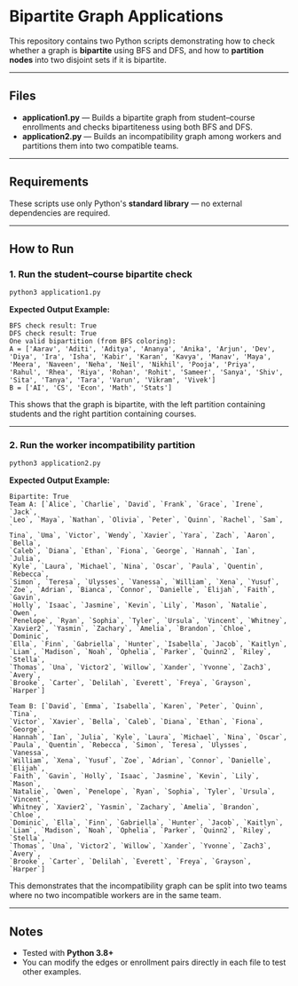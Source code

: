 # Bipartite Graph Applications

This repository contains two Python scripts demonstrating how to check whether a graph is **bipartite** using BFS and DFS, and how to **partition nodes** into two disjoint sets if it is bipartite.

---

## Files

- **application1.py** — Builds a bipartite graph from student–course enrollments and checks bipartiteness using both BFS and DFS.
- **application2.py** — Builds an incompatibility graph among workers and partitions them into two compatible teams.

---

## Requirements

These scripts use only Python's **standard library** — no external dependencies are required.

---

## How to Run

### 1. Run the student–course bipartite check
```bash
python3 application1.py
```

**Expected Output Example:**
```
BFS check result: True
DFS check result: True
One valid bipartition (from BFS coloring):
A = ['Aarav', 'Aditi', 'Aditya', 'Ananya', 'Anika', 'Arjun', 'Dev', 'Diya', 'Ira', 'Isha', 'Kabir', 'Karan', 'Kavya', 'Manav', 'Maya', 'Meera', 'Naveen', 'Neha', 'Neil', 'Nikhil', 'Pooja', 'Priya', 'Rahul', 'Rhea', 'Riya', 'Rohan', 'Rohit', 'Sameer', 'Sanya', 'Shiv', 'Sita', 'Tanya', 'Tara', 'Varun', 'Vikram', 'Vivek']
B = ['AI', 'CS', 'Econ', 'Math', 'Stats']
```

This shows that the graph is bipartite, with the left partition containing students and the right partition containing courses.

---

### 2. Run the worker incompatibility partition
```bash
python3 application2.py
```

**Expected Output Example:**
```
Bipartite: True
Team A: [`Alice`, `Charlie`, `David`, `Frank`, `Grace`, `Irene`, `Jack`, 
`Leo`, `Maya`, `Nathan`, `Olivia`, `Peter`, `Quinn`, `Rachel`, `Sam`, `
Tina`, `Uma`, `Victor`, `Wendy`, `Xavier`, `Yara`, `Zach`, `Aaron`, `Bella`,
`Caleb`, `Diana`, `Ethan`, `Fiona`, `George`, `Hannah`, `Ian`, `Julia`,
`Kyle`, `Laura`, `Michael`, `Nina`, `Oscar`, `Paula`, `Quentin`, `Rebecca`,
`Simon`, `Teresa`, `Ulysses`, `Vanessa`, `William`, `Xena`, `Yusuf`, 
`Zoe`, `Adrian`, `Bianca`, `Connor`, `Danielle`, `Elijah`, `Faith`, `Gavin`, 
`Holly`, `Isaac`, `Jasmine`, `Kevin`, `Lily`, `Mason`, `Natalie`, `Owen`, 
`Penelope`, `Ryan`, `Sophia`, `Tyler`, `Ursula`, `Vincent`, `Whitney`,
`Xavier2`, `Yasmin`, `Zachary`, `Amelia`, `Brandon`, `Chloe`, `Dominic`,
`Ella`, `Finn`, `Gabriella`, `Hunter`, `Isabella`, `Jacob`, `Kaitlyn`,
`Liam`, `Madison`, `Noah`, `Ophelia`, `Parker`, `Quinn2`, `Riley`, `Stella`,
`Thomas`, `Una`, `Victor2`, `Willow`, `Xander`, `Yvonne`, `Zach3`, `Avery`, 
`Brooke`, `Carter`, `Delilah`, `Everett`, `Freya`, `Grayson`, `Harper`]

Team B: [`David`, `Emma`, `Isabella`, `Karen`, `Peter`, `Quinn`, `Tina`,
`Victor`, `Xavier`, `Bella`, `Caleb`, `Diana`, `Ethan`, `Fiona`, `George`,
`Hannah`, `Ian`, `Julia`, `Kyle`, `Laura`, `Michael`, `Nina`, `Oscar`,
`Paula`, `Quentin`, `Rebecca`, `Simon`, `Teresa`, `Ulysses`, `Vanessa`,
`William`, `Xena`, `Yusuf`, `Zoe`, `Adrian`, `Connor`, `Danielle`, `Elijah`,
`Faith`, `Gavin`, `Holly`, `Isaac`, `Jasmine`, `Kevin`, `Lily`, `Mason`, 
`Natalie`, `Owen`, `Penelope`, `Ryan`, `Sophia`, `Tyler`, `Ursula`, `Vincent`,
`Whitney`, `Xavier2`, `Yasmin`, `Zachary`, `Amelia`, `Brandon`, `Chloe`,
`Dominic`, `Ella`, `Finn`, `Gabriella`, `Hunter`, `Jacob`, `Kaitlyn`,
`Liam`, `Madison`, `Noah`, `Ophelia`, `Parker`, `Quinn2`, `Riley`, `Stella`,
`Thomas`, `Una`, `Victor2`, `Willow`, `Xander`, `Yvonne`, `Zach3`, `Avery`, 
`Brooke`, `Carter`, `Delilah`, `Everett`, `Freya`, `Grayson`, `Harper`]
```

This demonstrates that the incompatibility graph can be split into two teams where no two incompatible workers are in the same team.

---

## Notes

- Tested with **Python 3.8+**
- You can modify the edges or enrollment pairs directly in each file to test other examples.
